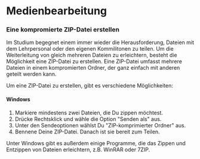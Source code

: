 # Medienbearbeitung

### Eine kompromierte ZIP-Datei erstellen

Im Studium begegnet einem immer wieder die Herausforderung, Dateien mit dem Lehrpersonal oder den eigenen Kommilitonen zu teilen. Um die Weiterleitung von gleich mehreren Dateien zu erleichtern, besteht die Möglichkeit eine ZIP-Datei zu erstellen. Eine ZIP-Datei umfasst mehrere Dateien in einem kompromierten Ordner, der ganz einfach mit anderen geteilt werden kann.

Um eine ZIP-Datei zu erstellen, gibt es verschiedene Möglichkeiten:

#### Windows

1. Markiere mindestens zwei Dateien, die Du zippen möchtest.
2. Drücke Rechtsklick und wähle die Option "Senden als" aus.
3. Unter den Sendeoptionen wählst Du "ZIP-komprimierter Ordner" aus.
4. Bennene Deine ZIP-Datei. Danach ist sie bereit zum Teilen.

Unter Windows gibt es außerdem einige Programme, die das Zippen und Entzippen von Dateien erleichtern, z.B. WinRAR oder 7ZIP.